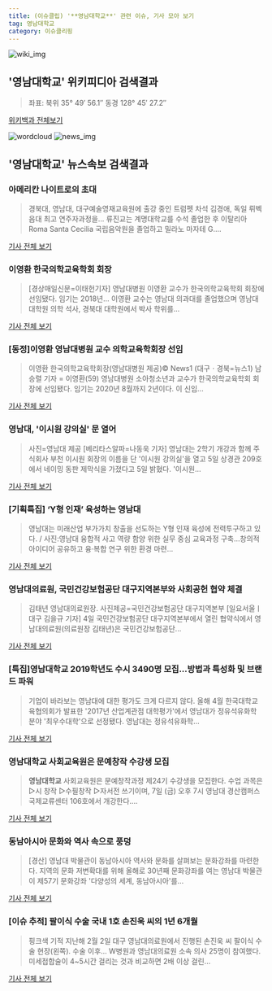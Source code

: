 ```yaml
---
title: (이슈클립) '**영남대학교**' 관련 이슈, 기사 모아 보기
tag: 영남대학교
category: 이슈클리핑
---
```

![wiki_img](https://user-images.githubusercontent.com/42597476/44503234-41136a80-a6d0-11e8-9071-6fc6418eafe4.png)
## **'**영남대학교**'** 위키피디아 검색결과
>좌표: 북위 35° 49′ 56.1″ 동경 128° 45′ 27.2″

<a href="https://ko.wikipedia.org/wiki/영남대학교" target="_blank">위키백과 전체보기</a>

![wordcloud](https://s3.ap-northeast-2.amazonaws.com/lyrics101-wordcloud/2018-09-06-1536192171.png)
![news_img](https://user-images.githubusercontent.com/42597476/44507050-1206f400-a6e4-11e8-8d98-7ffbfebb353f.png)
## **'**영남대학교**'** 뉴스속보 검색결과
### 아메리칸 나이트로의 초대

>경북대, 영남대, 대구예술영재교육원에 출강 중인 트럼펫 차석 김경애, 독일 뤼벡 음대 최고 연주자과정을... 류진교는 계명대학교를 수석 졸업한 후 이탈리아 Roma Santa Cecilia 국립음악원을 졸업하고 밀라노 마자테 G....

<a href="http://www.ksmnews.co.kr/default/index_view_page.php?idx=218563&part_idx=311" target="_blank">기사 전체 보기</a>

### 이영환 한국의학교육학회 회장

>[경상매일신문=이태헌기자]   영남대병원 이영환 교수가 한국의학교육학회 회장에 선임됐다. 임기는 2018년... 이영환 교수는 영남대 의과대를 졸업했으며 영남대 대학원 의학 석사, 경북대 대학원에서 박사 학위를...

<a href="http://www.ksmnews.co.kr/default/index_view_page.php?idx=219159&part_idx=335" target="_blank">기사 전체 보기</a>

### [동정]이영환 영남대병원 교수 의학교육학회장 선임

>이영환 한국의학교육학회장(영남대병원 제공)© News1 (대구ㆍ경북=뉴스1) 남승렬 기자 = 이영환(59) 영남대병원 소아청소년과 교수가 한국의학교육학회 회장에 선임됐다. 임기는 2020년 8월까지 2년이다. 이 신임...

<a href="http://news1.kr/articles/?3417769" target="_blank">기사 전체 보기</a>

### 영남대, '이시원 강의실' 문 열어

>사진=영남대 제공 [베리타스알파=나동욱 기자] 영남대는 2학기 개강과 함께 주식회사 부천 이시원 회장의 이름을 단 '이시원 강의실'을 열고 5일 상경관 209호에서 네이밍 동판 제막식을 가졌다고 5일 밝혔다. '이시원...

<a href="http://www.veritas-a.com/news/articleView.html?idxno=126862" target="_blank">기사 전체 보기</a>

### [기획특집] ‘Y형 인재’ 육성하는 영남대

>영남대는 미래산업 부가가치 창출을 선도하는 Y형 인재 육성에 전력투구하고 있다. / 사진:영남대 융합적 사고 역량 함양 위한 실무 중심 교육과정 구축…창의적 아이디어 공유하고 융·복합 연구 위한 환경 마련...

<a href="http://jmagazine.joins.com/monthly/view/322629" target="_blank">기사 전체 보기</a>

### 영남대의료원, 국민건강보험공단 대구지역본부와 사회공헌 협약 체결

>김태년 영남대의료원장. 사진제공=국민건강보험공단 대구지역본부 [일요서울ㅣ대구 김을규 기자] 4일 국민건강보험공단 대구지역본부에서 열린 협약식에서 영남대의료원(의료원장 김태년)은 국민건강보험공단...

<a href="http://www.ilyoseoul.co.kr/news/articleView.html?idxno=251962" target="_blank">기사 전체 보기</a>

### [특집]**영남대학교** 2019학년도 수시 3490명 모집...방법과 특성화 및 브랜드 파워

>기업이 바라보는 영남대에 대한 평가도 크게 다르지 않다. 올해 4월 한국대학교육협의회가 발표한 '2017년 산업계관점 대학평가'에서 영남대가 정유석유화학 분야 '최우수대학'으로 선정됐다. 영남대는 정유석유화학...

<a href="http://www.gukjenews.com/news/articleView.html?idxno=986813" target="_blank">기사 전체 보기</a>

### **영남대학교** 사회교육원은 문예창작 수강생 모집

>**영남대학교** 사회교육원은 문예창작과정 제24기 수강생을 모집한다. 수업 과목은 ▷시 창작 ▷수필창작 ▷자서전 쓰기이며, 7일 (금) 오후 7시 영남대 경산캠퍼스 국제교류센터 106호에서 개강한다....

<a href="http://news.imaeil.com/Culture/2018090219260885068" target="_blank">기사 전체 보기</a>

### 동남아시아 문화와 역사 속으로 풍덩

>[경산] 영남대 박물관이 동남아시아 역사와 문화를 살펴보는 문화강좌를 마련한다. 지역의 문화 저변확대를 위해 올해로 30년째 문화강좌를 여는 영남대 박물관이 제57기 문화강좌 '다양성의 세계, 동남아시아'를...

<a href="http://www.kbmaeil.com/news/articleView.html?idxno=454351" target="_blank">기사 전체 보기</a>

### [이슈 추적] 팔이식 수술 국내 1호 손진욱 씨의 1년 6개월

>핑크색 기적 지난해 2월 2일 대구 영남대의료원에서 진행된 손진욱 씨 팔이식 수술 현장(왼쪽). 수술 이후... W병원과 영남대의료원 소속 의사 25명이 참여했다. 미세접합술이 4~5시간 걸리는 것과 비교하면 2배 이상 걸린...

<a href="http://shindonga.donga.com/3/all/13/1444894/1" target="_blank">기사 전체 보기</a>


